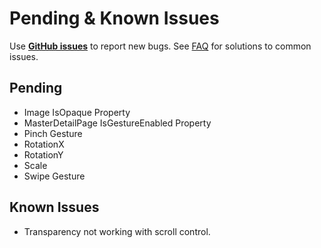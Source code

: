 # Pending & Known Issues

Use **[GitHub issues](https://github.com/jsuarezruiz/forms-gtk-progress/issues)** to report new bugs. See [FAQ](https://github.com/jsuarezruiz/forms-gtk-progress/faq) for solutions to common issues.

## Pending

- Image IsOpaque Property
- MasterDetailPage IsGestureEnabled Property
- Pinch Gesture
- RotationX 
- RotationY 
- Scale 
- Swipe Gesture

## Known Issues

- Transparency not working with scroll control.